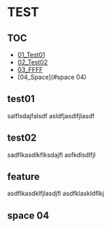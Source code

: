 # TEST

TOC
----


* [01_Test01](#test01)
* [02_Test02](#test02)
* [03_FFFF](#feature)
* [04_Space](#space 04)




## test01
salflsdajfalsdf
asldfjasdlfjlasdf


## test02
sadflkasdlkflksdajfl
asfkdlsdlfjl


## feature
asdflkasdklfjlasdjfl
asdfklaskldflkj



## space 04
